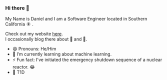 ### Hi there 👋

My Name is Daniel and I am a Software Engineer located in Southern California ☀️ .  

Check out my website [here](https://dddiaz.com).  
I occasionally blog there about 🐍 and 🧬.

- 😄  Pronouns: He/Him
- 🌱  I’m currently learning about machine learning.
- ⚡  Fun fact: I've initiated the emergency shutdown sequence of a nuclear reactor. 😂
- 💉 T1D 

<!--
**dddiaz/dddiaz** is a ✨ _special_ ✨ repository because its `README.md` (this file) appears on your GitHub profile.

Here are some ideas to get you started:

- 🔭 I’m currently working on ...
- 🌱 I’m currently learning ...
- 👯 I’m looking to collaborate on ...
- 🤔 I’m looking for help with ...
- 💬 Ask me about ...
- 📫 How to reach me: ...
- 😄 Pronouns: ...
- ⚡ Fun fact: ...
-->
